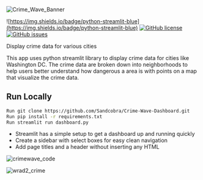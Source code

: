 ![Crime_Wave_Banner](https://user-images.githubusercontent.com/20058009/174626710-23055f36-ece9-4686-a808-8de222bb98d0.png)

![https://img.shields.io/badge/python-streamlit-blue](https://img.shields.io/badge/python-streamlit-blue)
[![GitHub license](https://img.shields.io/github/license/Sandcobra/Crime-Wave-Dashboard)](https://github.com/Sandcobra/Crime-Wave-Dashboard/blob/main/LICENSE)
[![GitHub issues](https://img.shields.io/github/issues/Sandcobra/Crime-Wave-Dashboard)](https://github.com/Sandcobra/Crime-Wave-Dashboard/issues)

Display crime data for various cities

This app uses python streamlit library to display crime data for cities like Washington DC. The crime data are broken down into neighborhoods to help users better understand how dangerous a area is with points on a map that visualize the crime data.

## Run Locally
```bash
Run git clone https://github.com/Sandcobra/Crime-Wave-Dashboard.git
Run pip install -r requirements.txt
Run streamlit run dashboard.py
```

- Streamlit has a simple setup to get a dashboard up and running quickly
- Create a sidebar with select boxes for easy clean navigation
- Add page titles and a header without inserting any HTML

![crimewave_code](https://user-images.githubusercontent.com/20058009/174624366-f796e886-bf4a-4cbb-ab4c-5d80118e935a.png)


![wrad2_crime](https://user-images.githubusercontent.com/20058009/174487526-baed2437-b785-4ad2-9cee-7ff835f54fde.JPG)
